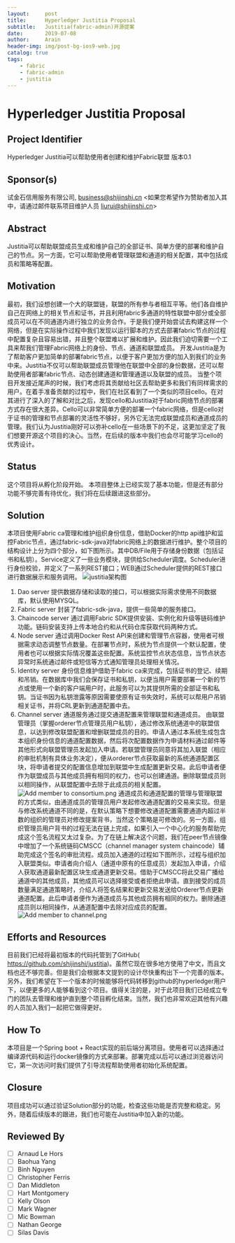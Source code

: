```yaml
---
layout:     post
title:      Hyperledger Justitia Proposal
subtitle:   Justitia(fabric-admin)开源提案
date:       2019-07-08
author:     Arain
header-img: img/post-bg-ios9-web.jpg
catalog: true
tags:
    - fabric
    - fabric-admin
    - justitia
---
```

# Hyperledger Justitia Proposal
## Project Identifier
Hyperledger Justitia可以帮助使用者创建和维护Fabric联盟  版本0.1

## Sponsor(s)
试金石信用服务有限公司, business@shijinshi.cn
<如果您希望作为赞助者加入其中，请通过邮件联系项目维护人员 liurui@shijinshi.cn>

## Abstract 
Justitia可以帮助联盟成员生成和维护自己的全部证书、简单方便的部署和维护自己的节点。另一方面，它可以帮助使用者管理联盟和通道的相关配置，其中包括成员和策略等配置。

## Motivation
最初，我们设想创建一个大的联盟链，联盟的所有参与者相互平等。他们各自维护自己在网络上的相关节点和证书，并且利用fabric多通道的特性联盟中部分或全部成员可以在不同通道内进行独立的业务合作。于是我们便开始尝试去构建这样一个网络，但是在实际操作过程中我们发现以运行脚本的方式去部署fabric节点的过程中配置复杂且容易出错，并且整个联盟难以扩展和维护。因此我们迫切需要一个工具来帮我们管理Fabric网络上的身份、节点、通道和联盟成员。
开发Justitia是为了帮助客户更加简单的部署fabric节点，以便于客户更加方便的加入到我们的业务中来。Justitia不仅可以帮助联盟成员管理他在联盟中全部的身份数据，还可以帮助使用者部署fabric节点、动态创建通道和管理通道以及联盟的成员。
当整个项目开发接近尾声的时候，我们考虑将其贡献给社区去帮助更多和我们有同样需求的用户。在着手准备贡献的过程中，我们在社区看到了一个类似的项目cello。在对其进行了深入的了解和对比之后，发现cello和Justitia对于fabric网络节点的部署方式存在很大差异。Cello可以非常简单方便的部署一个fabric网络，但是cello对于证书的管理和节点部署的灵活性不够好，另外它无法完成联盟成员和通道成员的管理。我们认为Justitia刚好可以弥补cello在一些场景下的不足，这更加坚定了我们想要开源这个项目的决心。当然，在后续的版本中我们也会尽可能学习cello的优秀设计。

## Status
这个项目将从孵化阶段开始。
本项目整体上已经实现了基本功能，但是还有部分功能不够完善有待优化，我们将在后续跟进这些部分。

## Solution
本项目使用Fabric ca管理和维护组织身份信息，借助Docker的http api维护和监控Fabric节点，通过fabric-sdk-java对fabric网络上的数据进行维护。整个项目的结构设计上分为四个部分，如下图所示。其中DB/File用于存储身份数据（包括证书和私钥）。Service定义了一些业务模块，提供给Scheduler调度。Scheduler进行身份校验，并定义了一系列REST接口；WEB通过Scheduler提供的REST接口进行数据展示和服务调用。
![justitia架构图](https://raw.githubusercontent.com/cidodo/image-host/master/imgs_for_notes/structure.png)
1.	Dao server
提供数据存储和读取的接口，可以根据实际需求使用不同数据库，默认使用MYSQL。
2.	Fabric server
封装了fabric-sdk-java，提供一些简单的服务接口。
3.	Chaincode server
通过调用Fabric SDK提供安装、实例化和升级等链码维护功能。链码安装支持上传本地合约和从代码仓库获取代码两种方式。
4.	Node server
通过调用Docker Rest API来创建和管理节点容器，使用者可根据需求动态调整节点数量。在部署节点时，系统为节点提供一个默认配置，使用者也可以根据实际情况覆盖这些配置。系统监控节点状态信息，当节点状态异常时系统通过邮件或短信等方式通知管理员处理相关情况。
5.	Identity server
身份信息维护借助于fabric ca来完成，包括证书的登记、续期和吊销。在数据库中我们会保存证书和私钥，以便当用户需要部署一个新的节点或使用一个新的客户端用户时，此服务可以为其提供所需的全部证书和私钥。当证书因为私钥泄露等原因需要使原有证书失效时，系统可以帮用户吊销相关证书，并将CRL更新到通道配置中去。
6.	Channel server
通道服务通过提交通道配置来管理联盟和通道成员。
由联盟管理员（掌握orderer节点管理员用户私钥），通过修改系统通道中的联盟信息，以达到修改联盟配置和增删联盟成员的目的。申请人通过本系统生成包含本组织身份信息的通道配置数据，然后将次配置数据作为申请材料通过邮件等其他形式向联盟管理员发起加入申请。若联盟管理员同意将其加入联盟（相应的审批机制有具体业务决定），便从orderer节点获取最新的系统通道配置区块，将申请者提交的配置信息增加到联盟中生成配置更新交易。此后申请者便作为联盟成员与其他成员拥有相同的权力，也可以创建通道。删除联盟成员则以相同操作，从联盟配置中去除于此成员的相关配置。
![Add member to consortium.png](https://raw.githubusercontent.com/cidodo/image-host/master/imgs_for_notes/Add%20member%20to%20consortium.png)
通道成员和通道配置的管理与管理联盟的方式类似，由通道成员的管理员用户发起修改通道配置的交易来实现。但是与修改系统通道不同的是，在默认策略下想要修改通道配置需要通道内超过半数的组织的管理员对修改提案背书，当然这个策略是可修改的。另一方面，组织管理员用户背书的过程无法在链上完成，如果引入一个中心化的服务帮助完成这个签名流程又太过复杂。为了在链上解决这个问题，我们在peer节点镜像中增加了一个系统链码CMSCC（channel manager system chaincode）辅助完成这个签名的审批流程。成员加入通道的过程如下图所示，过程与组织加入联盟类似。申请者向介绍人（通道中原有的任意成员）发起加入申请，介绍人获取通道最新配置区块生成通道更新交易。借助于CMSCC将此交易广播给通道中的其他成员，其他成员可以选择接受或者拒绝此申请。直到接受的成员数量满足通道策略时，介绍人将签名结果和更新交易发送给Orderer节点更新通道配置。此后申请者便作为通道成员与其他成员拥有相同的权力。删除通道成员则以相同操作，从通道配置中去除对应成员的配置。
![Add member to channel.png](https://raw.githubusercontent.com/cidodo/image-host/master/imgs_for_notes/Add%20member%20to%20channel.png)
 
## Efforts and Resources
目前我们已经将最初版本的代码托管到了GitHub( https://github.com/shijinshi/justitia)。虽然它现在很多地方使用了中文，而且文档也还不够完善。但是我们会根据本文提到的设计尽快重构出下一个完善的版本。另外，我们希望在下一个版本的时候能够将代码转移到github的hyperledger用户下，以便更多的人能够看到这个项目。值得关注的是，对于此项目我们已经成立专门的团队去管理和维护直到整个项目孵化结束。当然，我们也非常欢迎其他有兴趣的人员加入我们一起把它做得更好。

## How To
本项目是一个Spring boot + React实现的前后端分离项目。使用者可以选择通过编译源代码和运行docker镜像的方式来部署。部署完成以后可以通过浏览器访问它，第一次访问时我们提供了引导流程帮助使用者初始化系统配置。

## Closure
项目成功可以通过验证Solution部分的功能，检查这些功能是否完整和稳定。另外，随着后续版本的跟进，我们也可能在Justitia中加入新的功能。

## Reviewed By
- [ ] Arnaud Le Hors
- [ ] Baohua Yang
- [ ] Binh Nguyen
- [ ] Christopher Ferris
- [ ] Dan Middleton
- [ ] Hart Montgomery
- [ ] Kelly Olson
- [ ] Mark Wagner
- [ ] Mic Bowman
- [ ] Nathan George
- [ ] Silas Davis
